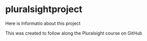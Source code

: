 # pluralsightproject

Here is Informatio about this project

This was created to follow along the Pluralsight course on GitHub
